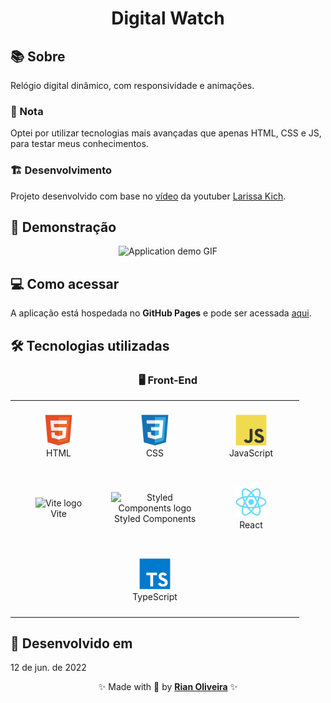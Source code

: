 <div align="center">
  <h1>Digital Watch</h1>
</div>

## 📚 Sobre

Relógio digital dinâmico, com responsividade e animações.

### 📝 Nota

Optei por utilizar tecnologias mais avançadas que apenas HTML, CSS e JS, para testar meus conhecimentos.

### 🏗️ Desenvolvimento

Projeto desenvolvido com base no [vídeo](https://www.youtube.com/watch?v=GK0ok3ZCXwM&t=538s) da youtuber [Larissa Kich](https://www.youtube.com/channel/UCo-gJ8RnTn5akHqHvO55DVA).

## 🔎 Demonstração

<div align="center">
  <img alt="Application demo GIF" src=".github/demo.gif">
</div>

## 💻 Como acessar

A aplicação está hospedada no **GitHub Pages** e pode ser acessada [aqui](https://riandeoliveira.github.io/digital-watch/).

## 🛠️ Tecnologias utilizadas

<h3 align="center">🖥️ Front-End</h3>

<table align="center">
  <tbody>
    <tr>
      <td align="center" height="110" width="140">
        <img
          alt="HTML5 logo"
          src="https://raw.githubusercontent.com/devicons/devicon/master/icons/html5/html5-original.svg"
          title="HTML5"
          width="50"
        />
        <br>
        <span>HTML</span>
      </td>
      <td align="center" height="110" width="140">
        <img
          alt="CSS3 logo"
          src="https://raw.githubusercontent.com/devicons/devicon/master/icons/css3/css3-original.svg"
          title="CSS3"
          width="50"
        />
        <br>
        <span>CSS</span>
      </td>
      <td align="center" height="110" width="140">
        <img
          alt="JavaScript logo"
          src="https://raw.githubusercontent.com/devicons/devicon/master/icons/javascript/javascript-original.svg"
          title="JavaScript"
          width="50"
        />
        <br>
        <span>JavaScript</span>
      </td>
    </tr>
    <tr>
      <td align="center" height="110" width="140">
        <img
          alt="Vite logo"
          src="https://seeklogo.com/images/V/vite-logo-BFD4283991-seeklogo.com.png"
          title="Vite"
          width="50"
        />
        <br>
        <span>Vite</span>
      </td>
      <td align="center" height="110" width="140">
        <img
          alt="Styled Components logo"
          src="https://avatars.githubusercontent.com/u/20658825?s=200&v=4"
          title="Styled Components"
          width="50"
        />
        <br>
        <span>Styled Components</span>
      </td>
      <td align="center" height="110" width="140">
        <img
          alt="React logo"
          src="https://raw.githubusercontent.com/devicons/devicon/master/icons/react/react-original.svg"
          title="React"
          width="50"
        />
        <br>
        <span>React</span>
      </td>
    </tr>
    <tr>
      <td></td>
      <td align="center" height="110" width="140">
        <img
          alt="TypeScript logo"
          src="https://raw.githubusercontent.com/devicons/devicon/master/icons/typescript/typescript-original.svg"
          title="TypeScript"
          width="50"
        />
        <br>
        <span>TypeScript</span>
      </td>
      <td></td>
    </tr>
  </tbody>
</table>

## 🚀 Desenvolvido em

12 de jun. de 2022

<p align="center">✨ Made with 💙 by <a href="https://github.com/riandeoliveira"><strong>Rian Oliveira</strong></a> ✨</p>
